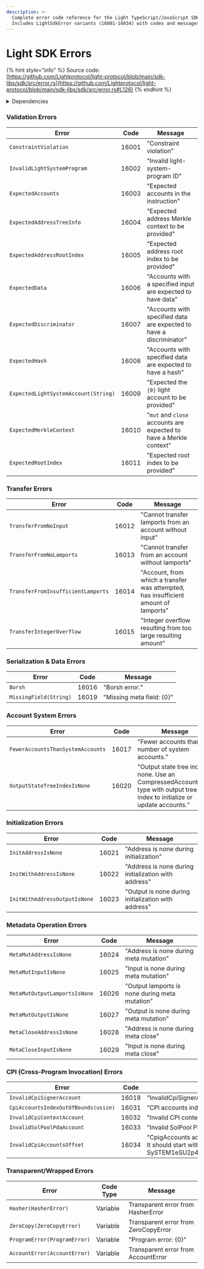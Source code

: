 ```yaml
---
description: >-
  Complete error code reference for the Light TypeScript/JavaScript SDK.
  Includes LightSdkError variants (16001-16034) with codes and messages.
---
```


# Light SDK Errors

{% hint style="info" %}
Source code: [https://github.com/Lightprotocol/light-protocol/blob/main/sdk-libs/sdk/src/error.rs](https://github.com/Lightprotocol/light-protocol/blob/main/sdk-libs/sdk/src/error.rs#L126)
{% endhint %}

<details>

<summary>Dependencies</summary>

```rust
use light_account_checks::error::AccountError;
use light_hasher::HasherError;
use light_sdk_types::error::LightSdkTypesError;
use light_zero_copy::errors::ZeroCopyError;
use thiserror::Error;

use crate::ProgramError;

// Type Definition
pub type Result<T> = std::result::Result<T, LightSdkError>;
```

</details>

### Validation Errors

| Error                                | Code  | Message                                                             |
| ------------------------------------ | ----- | ------------------------------------------------------------------- |
| `ConstraintViolation`                | 16001 | "Constraint violation"                                              |
| `InvalidLightSystemProgram`          | 16002 | "Invalid light-system-program ID"                                   |
| `ExpectedAccounts`                   | 16003 | "Expected accounts in the instruction"                              |
| `ExpectedAddressTreeInfo`            | 16004 | "Expected address Merkle context to be provided"                    |
| `ExpectedAddressRootIndex`           | 16005 | "Expected address root index to be provided"                        |
| `ExpectedData`                       | 16006 | "Accounts with a specified input are expected to have data"         |
| `ExpectedDiscriminator`              | 16007 | "Accounts with specified data are expected to have a discriminator" |
| `ExpectedHash`                       | 16008 | "Accounts with specified data are expected to have a hash"          |
| `ExpectedLightSystemAccount(String)` | 16009 | "Expected the `{0}` light account to be provided"                   |
| `ExpectedMerkleContext`              | 16010 | "`mut` and `close` accounts are expected to have a Merkle context"  |
| `ExpectedRootIndex`                  | 16011 | "Expected root index to be provided"                                |

### Transfer Errors

| Error                              | Code  | Message                                                                             |
| ---------------------------------- | ----- | ----------------------------------------------------------------------------------- |
| `TransferFromNoInput`              | 16012 | "Cannot transfer lamports from an account without input"                            |
| `TransferFromNoLamports`           | 16013 | "Cannot transfer from an account without lamports"                                  |
| `TransferFromInsufficientLamports` | 16014 | "Account, from which a transfer was attempted, has insufficient amount of lamports" |
| `TransferIntegerOverflow`          | 16015 | "Integer overflow resulting from too large resulting amount"                        |

### Serialization & Data Errors

| Error                  | Code  | Message                   |
| ---------------------- | ----- | ------------------------- |
| `Borsh`                | 16016 | "Borsh error."            |
| `MissingField(String)` | 16019 | "Missing meta field: {0}" |

### Account System Errors

| Error                             | Code  | Message                                                                                                                       |
| --------------------------------- | ----- | ----------------------------------------------------------------------------------------------------------------------------- |
| `FewerAccountsThanSystemAccounts` | 16017 | "Fewer accounts than number of system accounts."                                                                              |
| `OutputStateTreeIndexIsNone`      | 16020 | "Output state tree index is none. Use an CompressedAccountMeta type with output tree index to initialize or update accounts." |

### Initialization Errors

| Error                         | Code  | Message                                              |
| ----------------------------- | ----- | ---------------------------------------------------- |
| `InitAddressIsNone`           | 16021 | "Address is none during initialization"              |
| `InitWithAddressIsNone`       | 16022 | "Address is none during initialization with address" |
| `InitWithAddressOutputIsNone` | 16023 | "Output is none during initialization with address"  |

### Metadata Operation Errors

| Error                         | Code  | Message                                        |
| ----------------------------- | ----- | ---------------------------------------------- |
| `MetaMutAddressIsNone`        | 16024 | "Address is none during meta mutation"         |
| `MetaMutInputIsNone`          | 16025 | "Input is none during meta mutation"           |
| `MetaMutOutputLamportsIsNone` | 16026 | "Output lamports is none during meta mutation" |
| `MetaMutOutputIsNone`         | 16027 | "Output is none during meta mutation"          |
| `MetaCloseAddressIsNone`      | 16028 | "Address is none during meta close"            |
| `MetaCloseInputIsNone`        | 16029 | "Input is none during meta close"              |

### CPI (Cross-Program Invocation) Errors

| Error                                | Code  | Message                                                                                                                                            |
| ------------------------------------ | ----- | -------------------------------------------------------------------------------------------------------------------------------------------------- |
| `InvalidCpiSignerAccount`            | 16018 | "InvalidCpiSignerAccount"                                                                                                                          |
| `CpiAccountsIndexOutOfBounds(usize)` | 16031 | "CPI accounts index out of bounds: {0}"                                                                                                            |
| `InvalidCpiContextAccount`           | 16032 | "Invalid CPI context account"                                                                                                                      |
| `InvalidSolPoolPdaAccount`           | 16033 | "Invalid SolPool PDA account"                                                                                                                      |
| `InvalidCpiAccountsOffset`           | 16034 | "CpigAccounts accounts slice starts with an invalid account. It should start with LightSystemProgram SySTEM1eSU2p4BGQfQpimFEWWSC1XDFeun3Nqzz3rT7." |

### Transparent/Wrapped Errors

| Error                        | Code Type | Message                              |
| ---------------------------- | --------- | ------------------------------------ |
| `Hasher(HasherError)`        | Variable  | Transparent error from HasherError   |
| `ZeroCopy(ZeroCopyError)`    | Variable  | Transparent error from ZeroCopyError |
| `ProgramError(ProgramError)` | Variable  | "Program error: {0}"                 |
| `AccountError(AccountError)` | Variable  | Transparent error from AccountError  |
